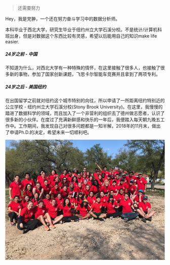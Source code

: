 > 还需要努力

Hey，我是党翀，一个还在努力奋斗学习中的数据分析师。

本科毕业于西北大学，研究生毕业于纽约州立大学石溪分校。不是统计/计算机科班出身，但是对数据这个东西比较有灵感，希望以后能用自己的知识make life easier.

##### 24岁之前 - 中国
不知道为什么，对西北大学有一种特殊的情怀，在这里接触了很多人，也接触了很多新的事物，参加了国家创新课题，飞思卡尔智能车竞赛并且拿到了两项专利。

##### 24岁之后 - 美国纽约
在出国留学之前就对纽约这个城市特别的向往，所以申请了一所距离纽约特别近的公立学校 - 纽约州立大学石溪分校(Stony Brook University)。在这里，我慢慢的踏进了数据科学的领域，而且加入了一个非营利的组织去了德州做志愿者，认识了很多新的小伙伴。在度过了充满新鲜感和快乐的一年后，我便踏入每天朝九晚五工作中。工作期间，我发现自己对很多问题都是一知半解，2018年的11月末，做出了申请Ph.D.的决定，希望未来一切顺利吧。

![Texas Trip](img/texas-cd.jpg)

